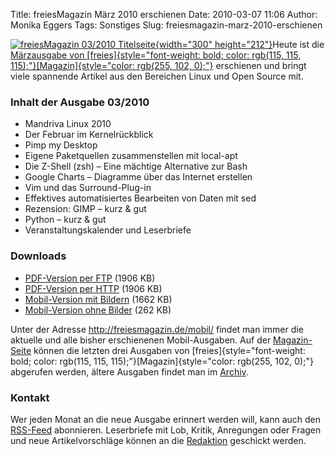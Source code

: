 Title: freiesMagazin März 2010 erschienen
Date: 2010-03-07 11:06
Author: Monika Eggers
Tags: Sonstiges
Slug: freiesmagazin-marz-2010-erschienen

[![freiesMagazin 03/2010
Titelseite](http://www.freiesmagazin.de/system/files/freiesmagazin-2010-03.png){width="300"
height="212"}](http://www.freiesmagazin.de/system/files/freiesmagazin-2010-03.png)Heute
ist die [Märzausgabe von
[freies]{style="font-weight: bold; color: rgb(115, 115, 115);"}[Magazin]{style="color: rgb(255, 102, 0);"}](http://www.freiesmagazin.de/freiesMagazin-2010-03)
erschienen und bringt viele spannende Artikel aus den Bereichen Linux
und Open Source mit.  

### Inhalt der Ausgabe 03/2010


-   Mandriva Linux 2010
-   Der Februar im Kernelrückblick
-   Pimp my Desktop
-   Eigene Paketquellen zusammenstellen mit local-apt
-   Die Z-Shell (zsh) – Eine mächtige Alternative zur Bash
-   Google Charts – Diagramme über das Internet erstellen
-   Vim und das Surround-Plug-in
-   Effektives automatisiertes Bearbeiten von Daten mit sed
-   Rezension: GIMP – kurz & gut
-   Python – kurz & gut
-   Veranstaltungskalender und Leserbriefe


<!--break--><!--break-->

### Downloads


-   [PDF-Version per
    FTP](ftp://ftp.freiesmagazin.de/2010/freiesMagazin-2010-03.pdf)
    (1906 KB)
-   [PDF-Version per
    HTTP](http://www.freiesmagazin.de/ftp/2010/freiesMagazin-2010-03.pdf)
    (1906 KB)
-   [Mobil-Version mit
    Bildern](http://www.freiesmagazin.de/mobil/freiesMagazin-2010-03-bilder.html)
    (1662 KB)
-   [Mobil-Version ohne
    Bilder](http://www.freiesmagazin.de/mobil/freiesMagazin-2010-03.html)
    (262 KB)


Unter der Adresse <http://freiesmagazin.de/mobil/> findet man immer die
aktuelle und alle bisher erschienenen Mobil-Ausgaben. Auf der
[Magazin-Seite](http://www.freiesmagazin.de/magazin) können die letzten
drei Ausgaben von
[freies]{style="font-weight: bold; color: rgb(115, 115, 115);"}[Magazin]{style="color: rgb(255, 102, 0);"}
abgerufen werden, ältere Ausgaben findet man im
[Archiv](http://www.freiesmagazin.de/archiv).  

### Kontakt


Wer jeden Monat an die neue Ausgabe erinnert werden will, kann auch den
[RSS-Feed](http://www.freiesmagazin.de/rss.xml) abonnieren. Leserbriefe
mit Lob, Kritik, Anregungen oder Fragen und neue Artikelvorschläge
können an die [Redaktion](http://www.freiesmagazin.de/kontakt) geschickt
werden.



